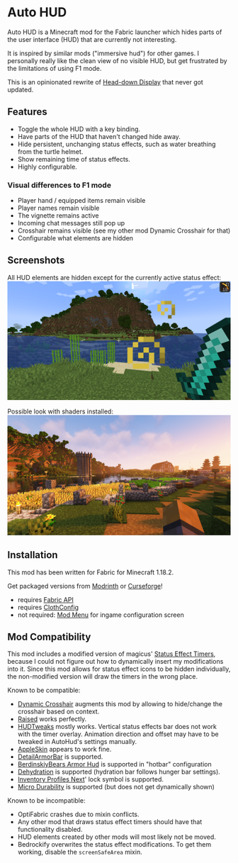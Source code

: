 # Auto HUD 

Auto HUD is a Minecraft mod for the Fabric launcher which hides parts of the user
interface (HUD) that are currently not interesting.

It is inspired by similar mods ("immersive hud") for other games.
I personally really like the clean view of no visible HUD, but get frustrated by the
limitations of using F1 mode.

This is an opinionated rewrite of [Head-down Display](https://github.com/jadc/headdowndisplay/) that never got updated.

## Features
* Toggle the whole HUD with a key binding.
* Have parts of the HUD that haven't changed hide away.
* Hide persistent, unchanging status effects, such as water breathing from the turtle helmet.
* Show remaining time of status effects.
* Highly configurable.

### Visual differences to F1 mode
* Player hand / equipped items remain visible
* Player names remain visible
* The vignette remains active
* Incoming chat messages still pop up
* Crosshair remains visible (see my other mod Dynamic Crosshair for that)
* Configurable what elements are hidden

## Screenshots
All HUD elements are hidden except for the currently active status effect:
![Example for hiding HUD](screenshot1.png)

Possible look with shaders installed:
![Example with shaders](screenshot2.png)

## Installation
This mod has been written for Fabric for Minecraft 1.18.2.

Get packaged versions from [Modrinth](https://modrinth.com/mod/autohud) or [Curseforge](https://www.curseforge.com/minecraft/mc-mods/auto-hud)!

* requires [Fabric API](https://modrinth.com/mod/fabric-api)
* requires [ClothConfig](https://modrinth.com/mod/cloth-config)
* not required: [Mod Menu](https://modrinth.com/mod/modmenu) for ingame configuration screen

## Mod Compatibility
This mod includes a modified version of magicus' [Status Effect Timers](https://modrinth.com/mod/statuseffecttimer),
because I could not figure out how to dynamically insert my modifications into it.
Since this mod allows for status effect icons to be hidden individually,
the non-modified version will draw the timers in the wrong place.

Known to be compatible:
* [Dynamic Crosshair](https://modrinth.com/mod/dynamiccrosshair) augments this mod by allowing to hide/change the crosshair based on context.
* [Raised](https://modrinth.com/mod/raised) works perfectly.
* [HUDTweaks](https://modrinth.com/mod/hudtweaks) mostly works.
  Vertical status effects bar does not work with the timer overlay.
  Animation direction and offset may have to be tweaked in AutoHud's settings manually.
* [AppleSkin](https://modrinth.com/mod/appleskin) appears to work fine.
* [DetailArmorBar](https://modrinth.com/mod/detail-armor-bar) is supported.
* [BerdinskiyBears Armor Hud](https://www.curseforge.com/minecraft/mc-mods/berdinskiybears-armor-hud) is supported in "hotbar" configuration
* [Dehydration](https://www.curseforge.com/minecraft/mc-mods/dehydration) is supported (hydration bar follows hunger bar settings).
* [Inventory Profiles Next](https://modrinth.com/mod/inventory-profiles-next)' lock symbol is supported.
* [Micro Durability](https://modrinth.com/mod/microdurability) is supported (but does not get dynamically shown)

Known to be incompatible:
* OptiFabric crashes due to mixin conflicts.
* Any other mod that draws status effect timers should have that functionality disabled.
* HUD elements created by other mods will most likely not be moved.
* Bedrockify overwrites the status effect modifications. To get them working, disable the `screenSafeArea` mixin.
